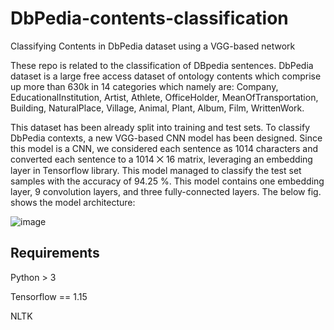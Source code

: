 # DbPedia-contents-classification
Classifying Contents in DbPedia dataset using a VGG-based network

These repo is related to the classification of DBpedia sentences. DbPedia dataset is a large free access dataset of ontology contents which comprise up more than 630k in 14 categories which namely are: Company, EducationalInstitution, Artist, Athlete, OfficeHolder, MeanOfTransportation, Building, NaturalPlace, Village, Animal, Plant, Album, Film, WrittenWork. 

This dataset has been already split into training and test sets. To classify DbPedia contexts, a new VGG-based CNN model has been designed. Since this model is a CNN, we considered each sentence as 1014 characters and converted each sentence to a 1014 ⨉ 16 matrix, leveraging an embedding layer in Tensorflow library. This model managed to classify the test set samples with the accuracy of 94.25 %. This model contains one embedding layer, 9 convolution layers, and three fully-connected layers. The below fig. shows the model architecture:

![image](https://user-images.githubusercontent.com/41271921/162592784-21d3d556-4012-41cd-92ff-e691ac3349bd.png)
 

## Requirements
Python > 3

Tensorflow == 1.15 

NLTK
